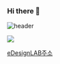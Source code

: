 ### Hi there 👋

![header](https://capsule-render.vercel.app/api?type=waving&color=0:E279F7,100:2FE4ED&height=170&section=header&text=HanNayeoniee&fontSize=50&fontColor=FFFFFF)

![](https://emotiondesignlabdotcom.files.wordpress.com/2015/11/edesign_logo_final_last_2.jpg?w=244)

[eDesignLAB주소](https://emotiondesignlab.com/)
